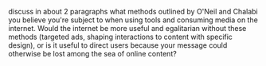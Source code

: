 discuss in about 2 paragraphs what methods outlined by O'Neil and Chalabi you believe you're subject to when using tools and consuming media on the internet. 
Would the internet be more useful and egalitarian without these methods (targeted ads, shaping interactions to content with specific design), or is it useful 
to direct users because your message could otherwise be lost among the sea of online content?

